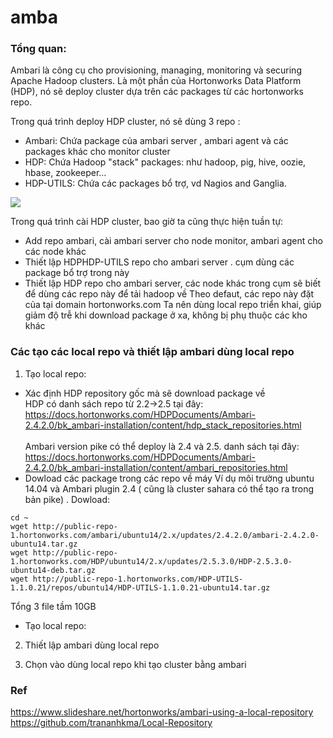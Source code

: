 # amba

### Tổng quan:


Ambari là công cụ cho provisioning, managing, monitoring và securing Apache Hadoop clusters. Là một phần của Hortonworks Data Platform (HDP), nó sẽ deploy cluster dựa trên các packages từ các hortonworks repo.

Trong quá trình deploy HDP cluster, nó sẽ dùng 3 repo :
- Ambari: Chứa package của ambari server , ambari agent và các packages khác cho monitor cluster
- HDP: Chứa Hadoop "stack" packages: như hadoop, pig, hive, oozie, hbase, zookeeper...
- HDP-UTILS: Chứa các packages bổ trợ, vd Nagios and Ganglia.

![](../images/ambari_repo.png)

Trong quá trình cài HDP cluster, bao giờ ta cũng thực hiện tuần tự:
- Add repo ambari, cài ambari server cho node monitor, ambari agent cho các node khác
- Thiết lập HDPHDP-UTILS repo cho ambari server . cụm dùng các package bổ trợ trong này
- Thiết lập HDP repo cho ambari server, các node khác trong cụm sẽ biết để dùng các repo này để tải hadoop về
Theo defaut, các repo này đặt của tại domain hortonworks.com
Ta nên dùng local repo triển khai, giúp giảm độ trễ khi download package ở xa, không bị phụ thuộc các kho khác 

### Các tạo các local repo và thiết lập ambari dùng local repo

1) Tạo local repo:
- Xác định HDP repository gốc mà sẽ download package về
<br/> HDP có danh sách repo từ 2.2->2.5 tại đây:
<br/>https://docs.hortonworks.com/HDPDocuments/Ambari-2.4.2.0/bk_ambari-installation/content/hdp_stack_repositories.html<br/>
<br/> Ambari version pike có thể deploy là 2.4 và 2.5. danh sách tại đây:
<br/> https://docs.hortonworks.com/HDPDocuments/Ambari-2.4.2.0/bk_ambari-installation/content/ambari_repositories.html<br/>
- Dowload các package trong các repo về máy 
Ví dụ môi trường ubuntu 14.04 và Ambari plugin 2.4 ( cũng là cluster sahara có thể tạo ra trong bản pike) . Dowload:
```
cd ~
wget http://public-repo-1.hortonworks.com/ambari/ubuntu14/2.x/updates/2.4.2.0/ambari-2.4.2.0-ubuntu14.tar.gz
wget http://public-repo-1.hortonworks.com/HDP/ubuntu14/2.x/updates/2.5.3.0/HDP-2.5.3.0-ubuntu14-deb.tar.gz
wget http://public-repo-1.hortonworks.com/HDP-UTILS-1.1.0.21/repos/ubuntu14/HDP-UTILS-1.1.0.21-ubuntu14.tar.gz
```
Tổng 3 file tầm 10GB
- Tạo local repo:



2) Thiết lập ambari dùng local repo

3) Chọn vào dùng local repo khi tạo cluster bằng ambari

### Ref
https://www.slideshare.net/hortonworks/ambari-using-a-local-repository
https://github.com/trananhkma/Local-Repository
